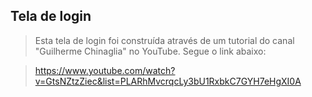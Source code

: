<h2>Tela de login</h2> 

>Esta tela de login foi construída através de um tutorial do canal "Guilherme Chinaglia" no YouTube. 
Segue o link abaixo:

>https://www.youtube.com/watch?v=GtsNZtzZiec&list=PLARhMvcrqcLy3bU1RxbkC7GYH7eHgXI0A
